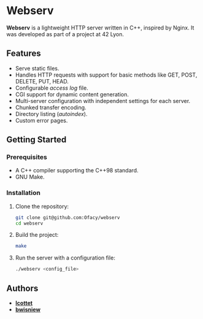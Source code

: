 # Webserv

**Webserv** is a lightweight HTTP server written in C++, inspired by Nginx. It was developed as part of a project at 42 Lyon.

## Features
- Serve static files.
- Handles HTTP requests with support for basic methods like GET, POST, DELETE, PUT, HEAD.
- Configurable *access log* file.
- CGI support for dynamic content generation.
- Multi-server configuration with independent settings for each server.
- Chunked transfer encoding.
- Directory listing (*autoindex*).
- Custom error pages.


## Getting Started

### Prerequisites
- A C++ compiler supporting the C++98 standard.
- GNU Make.

### Installation
1. Clone the repository:
	```bash 
	git clone git@github.com:Ofacy/webserv
	cd webserv
	```

2. Build the project:
	```bash
	make
	```

3. Run the server with a configuration file:
	```bash
	./webserv <config_file>
	```

## Authors
- [**lcottet**](https://profile.intra.42.fr/users/lcottet)
- [**bwisniew**](https://profile.intra.42.fr/users/bwisniew)
